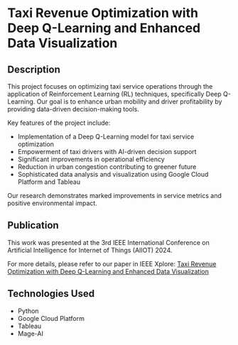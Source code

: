 # Taxi Revenue Optimization with Deep Q-Learning and Enhanced Data Visualization

## Description

This project focuses on optimizing taxi service operations through the application of Reinforcement Learning (RL) techniques, specifically Deep Q-Learning. Our goal is to enhance urban mobility and driver profitability by providing data-driven decision-making tools.

Key features of the project include:

- Implementation of a Deep Q-Learning model for taxi service optimization
- Empowerment of taxi drivers with AI-driven decision support
- Significant improvements in operational efficiency
- Reduction in urban congestion contributing to greener future
- Sophisticated data analysis and visualization using Google Cloud Platform and Tableau

Our research demonstrates marked improvements in service metrics and positive environmental impact.

## Publication

This work was presented at the 3rd IEEE International Conference on Artificial Intelligence for Internet of Things (AIIOT) 2024.

For more details, please refer to our paper in IEEE Xplore:
[Taxi Revenue Optimization with Deep Q-Learning and Enhanced Data Visualization](https://ieeexplore.ieee.org/document/10574699)

## Technologies Used

- Python
- Google Cloud Platform
- Tableau
- Mage-AI

